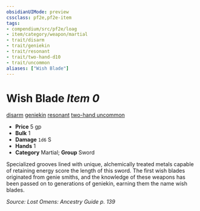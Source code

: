 ```yaml
---
obsidianUIMode: preview
cssclass: pf2e,pf2e-item
tags:
- compendium/src/pf2e/loag
- item/category/weapon/martial
- trait/disarm
- trait/geniekin
- trait/resonant
- trait/two-hand-d10
- trait/uncommon
aliases: ["Wish Blade"]
---
```

# Wish Blade *Item 0*  
[disarm](/rules/traits/disarm.md)  [geniekin](/rules/traits/geniekin-loag.md)  [resonant](/rules/traits/resonant-loag.md)  [two-hand <d10>](/rules/traits/two-hand.md)  [uncommon](/rules/traits/uncommon.md)  

- **Price** 5 gp
- **Bulk** 1
- **Damage** `1d6` S
- **Hands** 1
- **Category** Martial; **Group** Sword 

Specialized grooves lined with unique, alchemically treated metals capable of retaining energy score the length of this sword. The first wish blades originated from genie smiths, and the knowledge of these weapons has been passed on to generations of geniekin, earning them the name wish blades.

*Source: Lost Omens: Ancestry Guide p. 139*